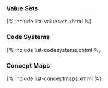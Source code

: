 ### Value Sets

{% include list-valuesets.xhtml %}

### Code Systems

{% include list-codesystems.xhtml %}

### Concept Maps

{% include list-conceptmaps.xhtml %}